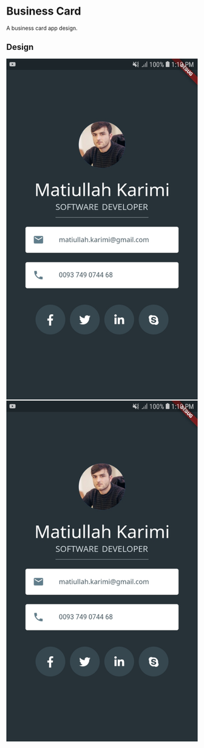 # Business Card

A business card app design.

## Design

![Card](./assets/images/app.jpg?raw=true)
<img src="./assets/images/app.jpg">

